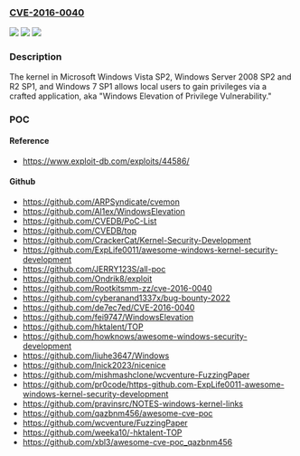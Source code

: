 ### [CVE-2016-0040](https://cve.mitre.org/cgi-bin/cvename.cgi?name=CVE-2016-0040)
![](https://img.shields.io/static/v1?label=Product&message=n%2Fa&color=blue)
![](https://img.shields.io/static/v1?label=Version&message=n%2Fa&color=blue)
![](https://img.shields.io/static/v1?label=Vulnerability&message=n%2Fa&color=brighgreen)

### Description

The kernel in Microsoft Windows Vista SP2, Windows Server 2008 SP2 and R2 SP1, and Windows 7 SP1 allows local users to gain privileges via a crafted application, aka "Windows Elevation of Privilege Vulnerability."

### POC

#### Reference
- https://www.exploit-db.com/exploits/44586/

#### Github
- https://github.com/ARPSyndicate/cvemon
- https://github.com/Al1ex/WindowsElevation
- https://github.com/CVEDB/PoC-List
- https://github.com/CVEDB/top
- https://github.com/CrackerCat/Kernel-Security-Development
- https://github.com/ExpLife0011/awesome-windows-kernel-security-development
- https://github.com/JERRY123S/all-poc
- https://github.com/Ondrik8/exploit
- https://github.com/Rootkitsmm-zz/cve-2016-0040
- https://github.com/cyberanand1337x/bug-bounty-2022
- https://github.com/de7ec7ed/CVE-2016-0040
- https://github.com/fei9747/WindowsElevation
- https://github.com/hktalent/TOP
- https://github.com/howknows/awesome-windows-security-development
- https://github.com/liuhe3647/Windows
- https://github.com/lnick2023/nicenice
- https://github.com/mishmashclone/wcventure-FuzzingPaper
- https://github.com/pr0code/https-github.com-ExpLife0011-awesome-windows-kernel-security-development
- https://github.com/pravinsrc/NOTES-windows-kernel-links
- https://github.com/qazbnm456/awesome-cve-poc
- https://github.com/wcventure/FuzzingPaper
- https://github.com/weeka10/-hktalent-TOP
- https://github.com/xbl3/awesome-cve-poc_qazbnm456


